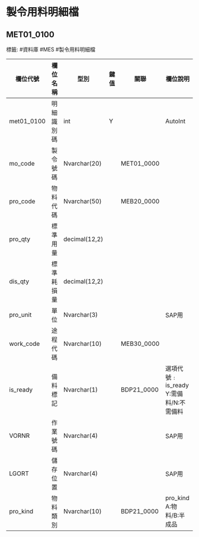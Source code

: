 # 製令用料明細檔
## MET01_0100
標籤: #資料庫 #MES #製令用料明細檔

| 欄位代號        | 欄位名稱  | 型別            | 鍵值 | 關聯          | 欄位說明                           |
| ----------- | ----- | ------------- | -- | ----------- | ------------------------------ |
| met01\_0100 | 明細識別碼 | int           | Y  |             | AutoInt                        |
| mo\_code    | 製令號碼  | Nvarchar(20)  |    | MET01\_0000 |                                |
| pro\_code   | 物料代碼  | Nvarchar(50)  |    | MEB20\_0000 |                                |
| pro\_qty    | 標準用量  | decimal(12,2) |    |             |                                |
| dis\_qty    | 標準耗損量 | decimal(12,2) |    |             |                                |
| pro\_unit   | 單位    | Nvarchar(3)   |    |             | SAP用                           |
| work\_code  | 途程代碼  | Nvarchar(10)  |    | MEB30\_0000 |                                |
| is\_ready   | 備料標記  | Nvarchar(1)   |    | BDP21\_0000 | 選項代號﹕is\_ready<br>Y:需備料/N:不需備料 |
| VORNR       | 作業號碼  | Nvarchar(4)   |    |             | SAP用                           |
| LGORT       | 儲存位置  | Nvarchar(4)   |    |             | SAP用                           |
| pro\_kind   | 物料類別  | Nvarchar(10)  |    | BDP21\_0000 | pro\_kind A:物料/B:半成品           |
